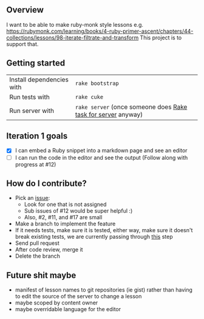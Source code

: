 Overview
--------

I want to be able to make ruby-monk style lessons
e.g. https://rubymonk.com/learning/books/4-ruby-primer-ascent/chapters/44-collections/lessons/98-iterate-filtrate-and-transform
This project is to support that.

Getting started
---------------

<table>
  <tr>
    <td> Install dependencies with </td>
    <td> <code>rake bootstrap</code> </td>
  </tr>
  <tr>
    <td> Run tests with </td>
    <td> <code>rake cuke</code> </td>
  </tr>
  <tr>
    <td> Run server with </td>
    <td> <code>rake server</code> (once someone does <a href="https://github.com/JoshCheek/miniature-octo-ironman/issues/11"> Rake task for server</a> anyway) </td>
  </tr>
</table>

Iteration 1 goals
-----------------

- [X] I can embed a Ruby snippet into a markdown page and see an editor
- [ ] I can run the code in the editor and see the output (Follow along with progress at #12)

How do I contribute?
--------------------

* Pick an [issue](https://github.com/JoshCheek/miniature-octo-ironman/issues):
  * Look for one that is not assigned
  * Sub issues of #12 would be super helpful :)
  * Also, #2, #11, and #17 are small
* Make a branch to implement the feature
* If it needs tests, make sure it is tested, either way, make sure it doesn't break existing tests, we are currently passing through [this](https://github.com/JoshCheek/miniature-octo-ironman/blob/b308eb4fff2734dd79963471283681cd6e829bbe/features/omg.feature#L15) step
* Send pull request
* After code review, merge it
* Delete the branch


Future shit maybe
-----------------

* manifest of lesson names to git repositories (ie gist) rather than having to edit the source of the server to change a lesson
* maybe scoped by content owner
* maybe overridable language for the editor

